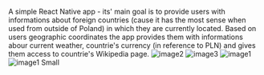 A simple React Native app - its' main goal is to provide users with informations about foreign countries
(cause it has the most sense when used from outside of Poland) in which they are currently located. Based on users geographic coordinates the app provides
them with informations abour current weather, countrie's currency (in reference to PLN) and gives them access to countrie's Wikipedia page.
![image2](https://user-images.githubusercontent.com/44124878/142292075-ea8abbb0-1da5-4bd8-9eaa-826474e04fbf.png)
![image3](https://user-images.githubusercontent.com/44124878/142292091-4137732a-a70b-43c8-80ea-606e95c61b62.png)
![image1](https://user-images.githubusercontent.com/44124878/142292040-f07e524d-dbc4-407d-8ca7-b3ed20ee7dd0.png)
![image1 Small](https://user-images.githubusercontent.com/44124878/142292217-37f1a406-26a1-42ac-b688-86bd02b9ef2e.jpeg)

